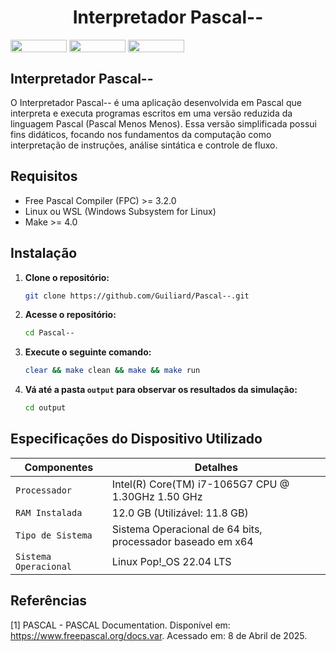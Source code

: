 <h1 align="center">Interpretador Pascal--</h1>

<div style="display: inline-block;">
<img align="center" height="20px" width="90px" src="https://img.shields.io/badge/Pascal-%233880C4.svg?style=for-the-badge&logo=pascal&logoColor=white"/> 
<img align="center" height="20px" width="90px" src="https://img.shields.io/badge/Made%20for-VSCode-1f425f.svg"/> 
<img align="center" height="20px" width="90px" src="https://img.shields.io/badge/Contributions-welcome-brightgreen.svg?style=flat"/>
</div>
<br>

## Interpretador Pascal--

O Interpretador Pascal-- é uma aplicação desenvolvida em Pascal que interpreta e executa programas escritos em uma versão reduzida da linguagem Pascal (Pascal Menos Menos). Essa versão simplificada possui fins didáticos, focando nos fundamentos da computação como interpretação de instruções, análise sintática e controle de fluxo.

## Requisitos

- Free Pascal Compiler (FPC) >= 3.2.0
- Linux ou WSL (Windows Subsystem for Linux)
- Make >= 4.0

## Instalação

1. **Clone o repositório:**
    ```bash
    git clone https://github.com/Guiliard/Pascal--.git
    ```

2. **Acesse o repositório:**
    ```bash
    cd Pascal--
    ```

3. **Execute o seguinte comando:**
    ```bash
    clear && make clean && make && make run
    ```

4. **Vá até a pasta `output` para observar os resultados da simulação:**
    ```bash
    cd output
    ```

## Especificações do Dispositivo Utilizado

| Componentes            | Detalhes                                                                                         |
| -----------------------| -----------------------------------------------------------------------------------------------  |
|  `Processador`         | Intel(R) Core(TM) i7-1065G7 CPU @ 1.30GHz   1.50 GHz                                             |
|  `RAM Instalada`       | 12.0 GB (Utilizável: 11.8 GB)                                                                    |
|  `Tipo de Sistema`     | Sistema Operacional de 64 bits, processador baseado em x64                                       |
|  `Sistema Operacional` | Linux Pop!_OS 22.04 LTS                                                                          |

## Referências

[1] PASCAL - PASCAL Documentation. Disponível em: <https://www.freepascal.org/docs.var>. Acessado em: 8 de Abril de 2025.
